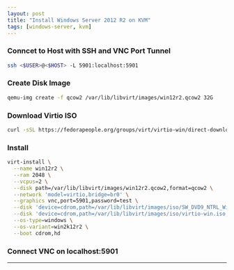 ```yaml
---
layout: post
title: "Install Windows Server 2012 R2 on KVM"
tags: [windows-server, kvm]
---
```


### Conncet to Host with SSH and VNC Port Tunnel
```bash
ssh <$USER>@<$HOST> -L 5901:localhost:5901
```

### Create Disk Image
```bash
qemu-img create -f qcow2 /var/lib/libvirt/images/win12r2.qcow2 32G
```

### Download Virtio ISO
```bash
curl -sSL https://fedorapeople.org/groups/virt/virtio-win/direct-downloads/stable-virtio/virtio-win.iso > /var/lib/libvirt/images/iso/virtio-win.iso
```

### Install
```bash
virt-install \
  --name win12r2 \
  --ram 2048 \
  --vcpus=2 \
  --disk path=/var/lib/libvirt/images/win12r2.qcow2,format=qcow2 \
  --network 'model=virtio,bridge=br0' \
  --graphics vnc,port=5901,password=test \
  --disk 'device=cdrom,path=/var/lib/libvirt/images/iso/SW_DVD9_NTRL_Windows_Svrs_2012_R2_English_2_FPP_OEM_Std_DC_X19-82429.ISO' \
  --disk 'device=cdrom,path=/var/lib/libvirt/images/iso/virtio-win.iso'  \
  --os-type=windows \
  --os-variant=win2k12r2 \
  --boot cdrom,hd 
```

### Connect VNC on localhost:5901

---

